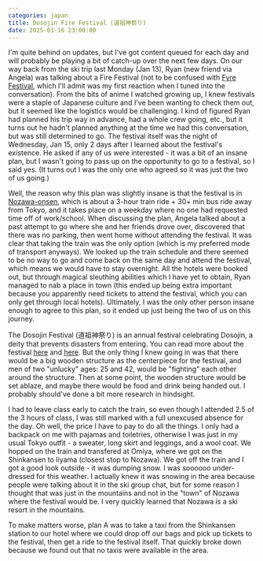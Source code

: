 ```yaml
---
categories: japan
title: Dosojin Fire Festival (道祖神祭り) 
date: 2025-01-16 23:00:00
---
```


I'm quite behind on updates, but I've got content queued for each day and will probably be playing a bit of catch-up over the next few days. On our way back from the ski trip last Monday (Jan 13), Ryan (new friend via Angela) was talking about a Fire Festival (not to be confused with [Fyre Festival](https://en.wikipedia.org/wiki/Fyre_Festival), which I'll admit was my first reaction when I tuned into the conversation). From the bits of anime I watched growing up, I knew festivals were a staple of Japanese culture and I've been wanting to check them out, but it seemed like the logistics would be challenging. I kind of figured Ryan had planned his trip way in advance, had a whole crew going, etc., but it turns out he hadn't planned anything at the time we had this conversation, but was still determined to go. The festival itself was the night of Wednesday, Jan 15, only 2 days after I learned about the festival's existence. He asked if any of us were interested - it was a bit of an insane plan, but I wasn't going to pass up on the opportunity to go to a festival, so I said yes. (It turns out I was the only one who agreed so it was just the two of us going.)

Well, the reason why this plan was slightly insane is that the festival is in [Nozawa-onsen](https://nozawa-onsen.com/), which is about a 3-hour train ride + 30+ min bus ride away from Tokyo, and it takes place on a weekday where no one had requested time off of work/school. When discussing the plan, Angela talked about a past attempt to go where she and her friends drove over, discovered that there was no parking, then went home without attending the festival. It was clear that taking the train was the only option (which is my preferred mode of transport anyways). We looked up the train schedule and there seemed to be no way to go and come back on the same day and attend the festival, which means we would have to stay overnight. All the hotels were booked out, but through magical sleuthing abilities which I have yet to obtain, Ryan managed to nab a place in town (this ended up being extra important because you apparently need tickets to attend the festival, which you can only get through local hotels). Ultimately, I was the only other person insane enough to agree to this plan, so it ended up just being the two of us on this journey.

The Dosojin Festival (道祖神祭り) is an annual festival celebrating Dosojin, a deity that prevents disasters from entering. You can read more about the festival [here](https://nozawakanko.jp/record/dosojin/) and [here](https://nozawa-onsen.com/nozawa-fire-festival/). But the only thing I knew going in was that there would be a big wooden structure as the centerpiece for the festival, and men of two "unlucky" ages: 25 and 42, would be "fighting" each other around the structure. Then at some point, the wooden structure would be set ablaze, and maybe there would be food and drink being handed out. I probably should've done a bit more research in hindsight.

I had to leave class early to catch the train, so even though I attended 2.5 of the 3 hours of class, I was still marked with a full unexcused absence for the day. Oh well, the price I have to pay to do all the things. I only had a backpack on me with pajamas and toiletries, otherwise I was just in my usual Tokyo outfit - a sweater, long skirt and leggings, and a wool coat. We hopped on the train and transfered at Omiya, where we got on the Shinkansen to Iiyama (closest stop to Nozawa). We got off the train and I got a good look outside - it was dumping snow. I was soooooo under-dressed for this weather. I actually knew it was snowing in the area because people were talking about it in the ski group chat, but for some reason I thought that was just in the mountains and not in the "town" of Nozawa where the festival would be. I very quickly learned that Nozawa _is_ a ski resort in the mountains.

To make matters worse, plan A was to take a taxi from the Shinkansen station to our hotel where we could drop off our bags and pick up tickets to the festival, then get a ride to the festival itself. That quickly broke down because we found out that no taxis were available in the area.